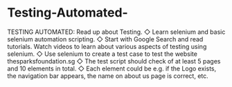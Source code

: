 # Testing-Automated-
TESTING AUTOMATED: Read up about Testing. ◇ Learn selenium and basic selenium automation scripting. ◇ Start with Google Search and read tutorials. Watch videos to learn about various aspects of testing using selenium. ◇ Use selenium to create a test case to test the website thesparksfoundation.sg ◇ The test script should check of at least 5 pages and 10 elements in total. ◇ Each element could be e.g. if the Logo exists, the navigation bar appears, the name on about us page is correct, etc.
